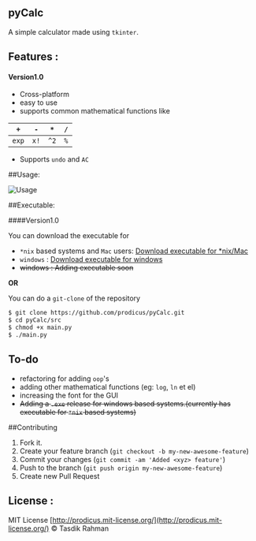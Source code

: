 ## pyCalc

A simple calculator made using `tkinter`. 

## Features : 

#### Version1.0

* Cross-platform
* easy to use
* supports common mathematical functions like 

| `+`   | `-`  | `*`  | `/`  |
|:-:|---|---|---|
| `exp`  |  `x!` | `^2`  |  `%` |

* Supports `undo` and `AC`

##Usage:

![Usage](https://raw.githubusercontent.com/prodicus/pyCalc/master/pyCalc_usage.gif)

##Executable:

####Version1.0

You can download the executable for 

* `*nix` based systems and `Mac` users: [Download executable for *nix/Mac](https://github.com/prodicus/pyCalc/releases/download/v1.0/pyCalc_v1)
* `windows` : [Download executable for windows](https://github.com/prodicus/pyCalc/releases/download/v1.0/pyCalc_v1.exe)
* ~~windows : Adding executable soon~~

**OR**

You can do a `git-clone` of the repository

```bash
$ git clone https://github.com/prodicus/pyCalc.git
$ cd pyCalc/src
$ chmod +x main.py
$ ./main.py
```

## To-do

* refactoring for adding `oop`'s 
* adding other mathematical functions (eg: `log`, `ln` et el)
* increasing the font for the GUI
* ~~Adding a `.exe` release for windows based systems.(currently has executable for `*nix` based systems)~~

##Contributing

1. Fork it.
2. Create your feature branch (`git checkout -b my-new-awesome-feature`)
3. Commit your changes (`git commit -am 'Added <xyz> feature'`)
4. Push to the branch (`git push origin my-new-awesome-feature`)
5. Create new Pull Request

## License :

MIT License [http://prodicus.mit-license.org/](http://prodicus.mit-license.org/) &copy; Tasdik Rahman
